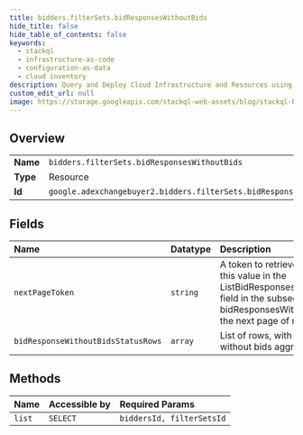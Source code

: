 ```yaml
---
title: bidders.filterSets.bidResponsesWithoutBids
hide_title: false
hide_table_of_contents: false
keywords:
  - stackql
  - infrastructure-as-code
  - configuration-as-data
  - cloud inventory
description: Query and Deploy Cloud Infrastructure and Resources using SQL
custom_edit_url: null
image: https://storage.googleapis.com/stackql-web-assets/blog/stackql-blog-post-featured-image.png
---
```

  
    

## Overview
<table><tbody>
<tr><td><b>Name</b></td><td><code>bidders.filterSets.bidResponsesWithoutBids</code></td></tr>
<tr><td><b>Type</b></td><td>Resource</td></tr>
<tr><td><b>Id</b></td><td><code>google.adexchangebuyer2.bidders.filterSets.bidResponsesWithoutBids</code></td></tr>
</tbody></table>

## Fields
| Name | Datatype | Description |
|:-----|:---------|:------------|
| `nextPageToken` | `string` | A token to retrieve the next page of results. Pass this value in the ListBidResponsesWithoutBidsRequest.pageToken field in the subsequent call to the bidResponsesWithoutBids.list method to retrieve the next page of results. |
| `bidResponseWithoutBidsStatusRows` | `array` | List of rows, with counts of bid responses without bids aggregated by status. |
## Methods
| Name | Accessible by | Required Params |
|:-----|:--------------|:----------------|
| `list` | `SELECT` | `biddersId, filterSetsId` |
